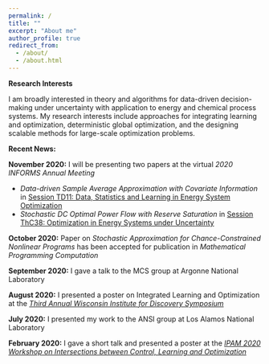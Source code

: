 ```yaml
---
permalink: /
title: ""
excerpt: "About me"
author_profile: true
redirect_from: 
  - /about/
  - /about.html
---
```

**Research Interests**

I am broadly interested in theory and algorithms for data-driven decision-making under uncertainty with application to energy and chemical process systems. My research interests include approaches for integrating learning and optimization, deterministic global optimization, and the designing scalable methods for large-scale optimization problems.


**Recent News:**

**November 2020:** I will be presenting two papers at the virtual *2020 INFORMS Annual Meeting*
* *Data-driven Sample Average Approximation with Covariate Information* in [Session TD11: Data, Statistics and Learning in Energy System Optimization](https://www.abstractsonline.com/pp8/#!/9022/session/2220) 
* *Stochastic DC Optimal Power Flow with Reserve Saturation* in [Session ThC38: Optimization in Energy Systems under Uncertainty](https://www.abstractsonline.com/pp8/#!/9022/session/2845) 

**October 2020:** Paper on *Stochastic Approximation for Chance-Constrained Nonlinear Programs* has been accepted for publication in *Mathematical Programming Computation*

**September 2020:** I gave a talk to the MCS group at Argonne National Laboratory

**August 2020:** I presented a poster on Integrated Learning and Optimization at the [*Third Annual Wisconsin Institute for Discovery Symposium*](https://wid.wisc.edu/wid-symposium/)

**July 2020:** I presented my work to the ANSI group at Los Alamos National Laboratory

**February 2020:** I gave a short talk and presented a poster at the [*IPAM 2020 Workshop on Intersections between Control, Learning and Optimization*](http://www.ipam.ucla.edu/programs/workshops/intersections-between-control-learning-and-optimization/)
